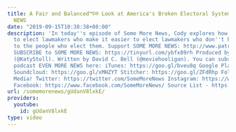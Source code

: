```yaml
---
title: A Fair and Balanced™©® Look at America's Broken Electoral System - SOME MORE
  NEWS
date: "2019-09-15T10:38:38+08:00"
description: 'In today''s episode of Some More News, Cody explores how easy it is
  to elect lawmakers who make it easier to elect lawmakers who don''t have to answer
  to the people who elect them. Support SOME MORE NEWS: http://www.patreon.com/SomeMoreNews
  SUBSCRIBE to SOME MORE NEWS: https://tinyurl.com/ybfx89rh Produced by Katy Stoll
  (@KatyStoll). Written by David C. Bell (@moviehooligan). You can subscribe to our
  podcast EVEN MORE NEWS here: iTunes: https://goo.gl/bveu8q Google Play: https://goo.gl/zpnhN9
  Soundcloud: https://goo.gl/xMHZYT Stitcher: https://goo.gl/ZFdRhp Follow us on social
  Media! Twitter: https://twitter.com/SomeMoreNews Instagram: https://www.instagram.com/SomeMoreNews/
  Facebook: https://www.facebook.com/SomeMoreNews/ Source List - https://tinyurl.com/y5tq7jrx'
url: /somemorenews/gUdanV8lxkE/
providers:
  youtube:
    id: gUdanV8lxkE
type: video
---
```

